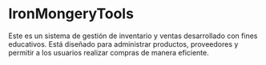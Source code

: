 # IronMongeryTools
Este es un sistema de gestión de inventario y ventas desarrollado con fines educativos. Está diseñado para administrar productos, proveedores y permitir a los usuarios realizar compras de manera eficiente.

